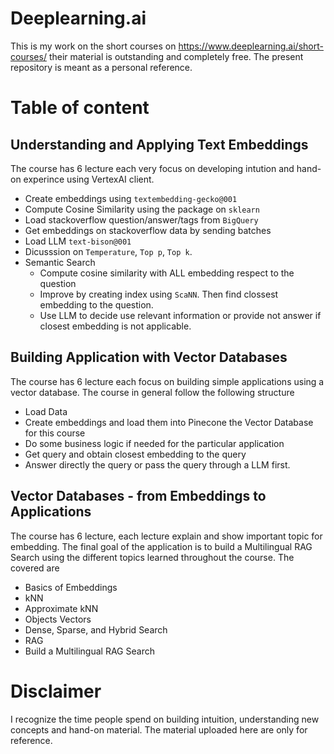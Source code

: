 # Deeplearning.ai
This is my work on the short courses on https://www.deeplearning.ai/short-courses/ their material is outstanding and completely free. The present repository is meant as a personal reference. 

# Table of content
## Understanding and Applying Text Embeddings
The course has 6 lecture each very focus on developing intution and hand-on experince using VertexAI client.
- Create embeddings using `textembedding-gecko@001`
- Compute Cosine Similarity using the package on `sklearn`
- Load stackoverflow question/answer/tags from `BigQuery`
- Get embeddings on stackoverflow data by sending batches 
- Load LLM `text-bison@001`
- Dicusssion on `Temperature`, `Top p`, `Top k`. 
- Semantic Search 
    - Compute cosine similarity with ALL embedding respect to the question
    - Improve by creating index using `ScaNN`. Then find clossest embedding to the question.
    - Use LLM to decide use relevant information or provide not answer if closest embedding is not applicable.

## Building Application with Vector Databases
The course has 6 lecture each focus on building simple applications using a vector database. The course in general follow the following structure
- Load Data
- Create embeddings and load them into Pinecone the Vector Database for this course
- Do some business logic if needed for the particular application
- Get query and obtain closest embedding to the query
- Answer directly the query or pass the query through a LLM first.

## Vector Databases - from Embeddings to Applications
The course has 6 lecture, each lecture explain and show important topic for embedding. The final goal of the application is to build a Multilingual RAG Search using the different topics learned throughout the course. The covered are
- Basics of Embeddings
- kNN
- Approximate kNN
- Objects Vectors
- Dense, Sparse, and Hybrid Search
- RAG
- Build a Multilingual RAG Search

# Disclaimer
I recognize the time people spend on building intuition, understanding new concepts and hand-on material. The material uploaded here are only for reference.